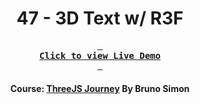 <div align="center">

# 47 - 3D Text w/ R3F

**[<kbd> <br> **Click to view Live Demo** <br> </kbd>][demo]**

#### Course: [ThreeJS Journey][course] By Bruno Simon

</div>

<!-----------------------------------{ Links }---------------------------------->

[demo]: https://r3f-3d-text-threejs-journey.vercel.app
[course]: https://threejs-journey.com
